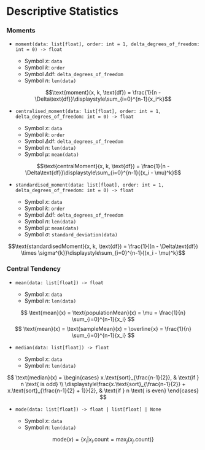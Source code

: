 # Descriptive Statistics


### Moments

- `moment(data: list[float], order: int = 1, delta_degrees_of_freedom: int = 0) -> float`

    - Symbol $x$: `data`
    - Symbol $k$: `order`
    - Symbol $\Delta\text{df}$: `delta_degrees_of_freedom`
    - Symbol $n$: `len(data)`

$$\text{moment}(x, k, \text{df}) = \frac{1}{n - \Delta\text{df}}\displaystyle\sum_{i=0}^{n-1}{x_i^k}$$

- `centralised_moment(data: list[float], order: int = 1, delta_degrees_of_freedom: int = 0) -> float`

    - Symbol $x$: `data`
    - Symbol $k$: `order`
    - Symbol $\Delta\text{df}$: `delta_degrees_of_freedom`
    - Symbol $n$: `len(data)`
    - Symbol $\mu$: `mean(data)`

$$\text{centralMoment}(x, k, \text{df}) = \frac{1}{n - \Delta\text{df}}\displaystyle\sum_{i=0}^{n-1}{(x_i - \mu)^k}$$

- `standardised_moment(data: list[float], order: int = 1, delta_degrees_of_freedom: int = 0) -> float`

    - Symbol $x$: `data`
    - Symbol $k$: `order`
    - Symbol $\Delta\text{df}$: `delta_degrees_of_freedom`
    - Symbol $n$: `len(data)`
    - Symbol $\mu$: `mean(data)`
    - Symbol $\sigma$: `standard_deviation(data)`

$$\text{standardisedMoment}(x, k, \text{df}) = \frac{1}{(n - \Delta\text{df}) \times \sigma^{k}}\displaystyle\sum_{i=0}^{n-1}{(x_i - \mu)^k}$$


### Central Tendency

- `mean(data: list[float]) -> float`

    - Symbol $x$: `data`
    - Symbol $n$: `len(data)`

$$
\text{mean}(x) = \text{populationMean}(x) = \mu = \frac{1}{n} \sum_{i=0}^{n-1}{x_i}
$$
$$
\text{mean}(x) = \text{sampleMean}(x) = \overline{x} = \frac{1}{n} \sum_{i=0}^{n-1}{x_i}
$$

- `median(data: list[float]) -> float`

    - Symbol $x$: `data`
    - Symbol $n$: `len(data)`

$$
\text{median}(x) = 
\begin{cases}
x.\text{sort}_{\frac{n-1}{2}}, & \text{if } n \text{ is odd} \\
\displaystyle\frac{x.\text{sort}_{\frac{n-1}{2}} + x.\text{sort}_{\frac{n-1}{2} + 1}}{2}, & \text{if } n \text{ is even}
\end{cases}
$$

- `mode(data: list[float]) -> float | list[float] | None`

    - Symbol $x$: `data`
    - Symbol $n$: `len(data)`

$$
\text{mode}(x) = \bigg\{ x_i \bigg| x_i.\text{count} = \max_j (x_j.\text{count}) \bigg\}
$$
